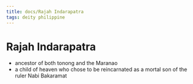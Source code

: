 ```yaml
---
title: docs/Rajah Indarapatra
tags: deity philippine
---
```


# Rajah Indarapatra
- ancestor of both tonong and the Maranao
- a child of heaven who chose to be reincarnated as a mortal son of the ruler Nabi Bakaramat